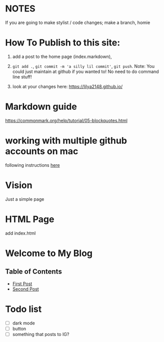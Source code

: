 # NOTES
If you are going to make stylist / code changes; make a branch, homie

# How To Publish to this site:

1) add a post to the home page (index.markdown), 

2) `git add .`, `git commit -m 'a silly lil commit'`, `git push`. Note: You could just maintain at github if you wanted to! No need to do command line stuff!

3) look at your changes here: https://lilya2148.github.io/

# Markdown guide
https://commonmark.org/help/tutorial/05-blockquotes.html

# working with multiple github accounts on mac
following instructions [here](https://gist.github.com/rahularity/86da20fe3858e6b311de068201d279e3)

# Vision
Just a simple page

# HTML Page

add index.html
<!DOCTYPE html>
<html lang="en">
<head>
    <meta charset="UTF-8">
    <meta name="viewport" content="width=device-width, initial-scale=1.0">
    <title>My Minimal Blog</title>
</head>
<body>
    <h1>Welcome to My Blog</h1>
    <h2>Table of Contents</h2>
    <ul>
        <li><a href="posts/post1.html">First Post</a></li>
        <li><a href="posts/post2.html">Second Post</a></li>
    </ul>
</body>
</html>


# Todo list
- [ ] dark mode
- [ ] button
- [ ] something that posts to IG?
